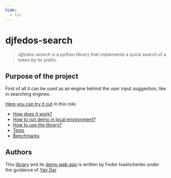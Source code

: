 ```yaml
---
hide:
  - toc
---
```


# djfedos-search

> _djfedos-search_ is a python library that implements a quick search of a token by its prefix.


## Purpose of the project

First of all it can be used as an engine behind the user input suggestion, like in searching
engines.

[Here you can try it out](http://yairdar.info:8000) in this role.

* [How does it work?](how_does_it_wrok.md)
* [How to run demo in local environment?](how_to_run_local_demo.md)
* [How to use the library?](how_to_use.md)
* [Tests](tests.md)
* [Benchmarks](benchmarks.md)


## Authors

This [library](https://github.com/djfedos/djfedos-search/blob/main/lib_search_sdk.py) and its
[demo web app](http://yairdar.info:8000) is written by Fedor Ivashchenko under the guidance 
of [Yair Dar](https://www.linkedin.com/in/yair-dar-62962742)